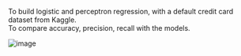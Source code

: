 To build logistic and perceptron regression, with a default credit card dataset from Kaggle.<br>
To compare accuracy, precision, recall with the models.

![image](https://user-images.githubusercontent.com/21034990/176010406-4e11078e-14ae-4b50-b101-8499c41431de.png)
